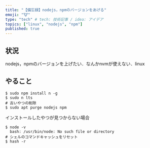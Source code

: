 ```yaml
---
title: "【備忘録】nodejs，npmのバージョンをあげる"
emoji: "🐮"
type: "tech" # tech: 技術記事 / idea: アイデア
topics: ["linux", "nodejs", "npm"]
published: true
---
```


## 状況
nodejs，npmのバージョンを上げたい．なんかnvmが使えない．linux

## やること
```
$ sudo npm install n -g
$ sudo n lts
# 古いやつの削除
$ sudo apt purge nodejs npm
```

インストールしたやつが見つからない場合
```
$ node -v
  bash: /usr/bin/node: No such file or directory
# シェルのコマンドキャッシュをリセット
$ hash -r
```